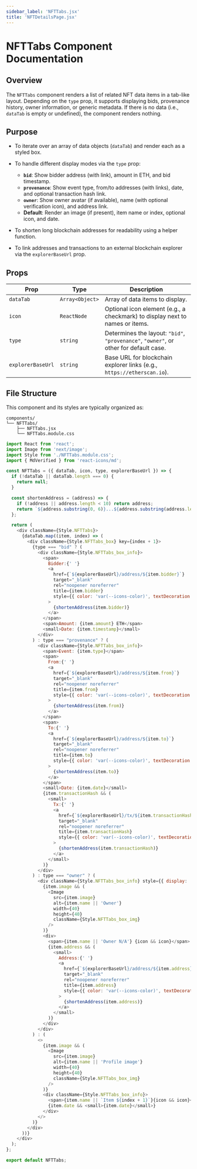 ```yaml
---
sidebar_label: 'NFTTabs.jsx'
title: 'NFTDetailsPage.jsx'
---
```


# NFTTabs Component Documentation

## Overview

The `NFTTabs` component renders a list of related NFT data items in a tab-like layout. Depending on the `type` prop, it supports displaying bids, provenance history, owner information, or generic metadata. If there is no data (i.e., `dataTab` is empty or undefined), the component renders nothing.

## Purpose

* To iterate over an array of data objects (`dataTab`) and render each as a styled box.
* To handle different display modes via the `type` prop:

  * **`bid`**: Show bidder address (with link), amount in ETH, and bid timestamp.
  * **`provenance`**: Show event type, from/to addresses (with links), date, and optional transaction hash link.
  * **`owner`**: Show owner avatar (if available), name (with optional verification icon), and address link.
  * **Default**: Render an image (if present), item name or index, optional icon, and date.
* To shorten long blockchain addresses for readability using a helper function.
* To link addresses and transactions to an external blockchain explorer via the `explorerBaseUrl` prop.

## Props

| Prop              | Type            | Description                                                                           |
| ----------------- | --------------- | ------------------------------------------------------------------------------------- |
| `dataTab`         | `Array<Object>` | Array of data items to display.                                                       |
| `icon`            | `ReactNode`     | Optional icon element (e.g., a checkmark) to display next to names or items.          |
| `type`            | `string`        | Determines the layout: `"bid"`, `"provenance"`, `"owner"`, or other for default case. |
| `explorerBaseUrl` | `string`        | Base URL for blockchain explorer links (e.g., `https://etherscan.io`).                |

## File Structure

This component and its styles are typically organized as:

```
components/
└── NFTTabs/
    ├── NFTTabs.jsx
    └── NFTTabs.module.css
```

```javascript title="components/NFTTabs/NFTTabs.jsx"
import React from 'react';
import Image from 'next/image';
import Style from './NFTTabs.module.css';
import { MdVerified } from 'react-icons/md';

const NFTTabs = ({ dataTab, icon, type, explorerBaseUrl }) => {
  if (!dataTab || dataTab.length === 0) {
    return null;
  }

  const shortenAddress = (address) => {
    if (!address || address.length < 10) return address;
    return `${address.substring(0, 6)}...${address.substring(address.length - 4)}`;
  };

  return (
    <div className={Style.NFTTabs}>
      {dataTab.map((item, index) => (
        <div className={Style.NFTTabs_box} key={index + 1}>
          {type === "bid" ? (
            <div className={Style.NFTTabs_box_info}>
              <span>
                Bidder:{' '}
                <a
                  href={`${explorerBaseUrl}/address/${item.bidder}`}
                  target="_blank"
                  rel="noopener noreferrer"
                  title={item.bidder}
                  style={{ color: 'var(--icons-color)', textDecoration: 'underline' }}
                >
                  {shortenAddress(item.bidder)}
                </a>
              </span>
              <span>Amount: {item.amount} ETH</span>
              <small>Date: {item.timestamp}</small>
            </div>
          ) : type === "provenance" ? (
            <div className={Style.NFTTabs_box_info}>
              <span>Event: {item.type}</span>
              <span>
                From:{' '}
                <a
                  href={`${explorerBaseUrl}/address/${item.from}`}
                  target="_blank"
                  rel="noopener noreferrer"
                  title={item.from}
                  style={{ color: 'var(--icons-color)', textDecoration: 'underline' }}
                >
                  {shortenAddress(item.from)}
                </a>
              </span>
              <span>
                To:{' '}
                <a
                  href={`${explorerBaseUrl}/address/${item.to}`}
                  target="_blank"
                  rel="noopener noreferrer"
                  title={item.to}
                  style={{ color: 'var(--icons-color)', textDecoration: 'underline' }}
                >
                  {shortenAddress(item.to)}
                </a>
              </span>
              <small>Date: {item.date}</small>
              {item.transactionHash && (
                <small>
                  Tx:{' '}
                  <a
                    href={`${explorerBaseUrl}/tx/${item.transactionHash}`}
                    target="_blank"
                    rel="noopener noreferrer"
                    title={item.transactionHash}
                    style={{ color: 'var(--icons-color)', textDecoration: 'underline' }}
                  >
                    {shortenAddress(item.transactionHash)}
                  </a>
                </small>
              )}
            </div>
          ) : type === "owner" ? (
            <div className={Style.NFTTabs_box_info} style={{ display: 'flex', alignItems: 'center', gap: '10px' }}>
              {item.image && (
                <Image
                  src={item.image}
                  alt={item.name || 'Owner'}
                  width={40}
                  height={40}
                  className={Style.NFTTabs_box_img}
                />
              )}
              <div>
                <span>{item.name || 'Owner N/A'} {icon && icon}</span>
                {item.address && (
                  <small>
                    Address:{' '}
                    <a
                      href={`${explorerBaseUrl}/address/${item.address}`}
                      target="_blank"
                      rel="noopener noreferrer"
                      title={item.address}
                      style={{ color: 'var(--icons-color)', textDecoration: 'underline' }}
                    >
                      {shortenAddress(item.address)}
                    </a>
                  </small>
                )}
              </div>
            </div>
          ) : (
            <>
              {item.image && (
                <Image
                  src={item.image}
                  alt={item.name || 'Profile image'}
                  width={40}
                  height={40}
                  className={Style.NFTTabs_box_img}
                />
              )}
              <div className={Style.NFTTabs_box_info}>
                <span>{item.name || `Item ${index + 1}`}{icon && icon}</span>
                {item.date && <small>{item.date}</small>}
              </div>
            </>
          )}
        </div>
      ))}
    </div>
  );
};

export default NFTTabs;
```
